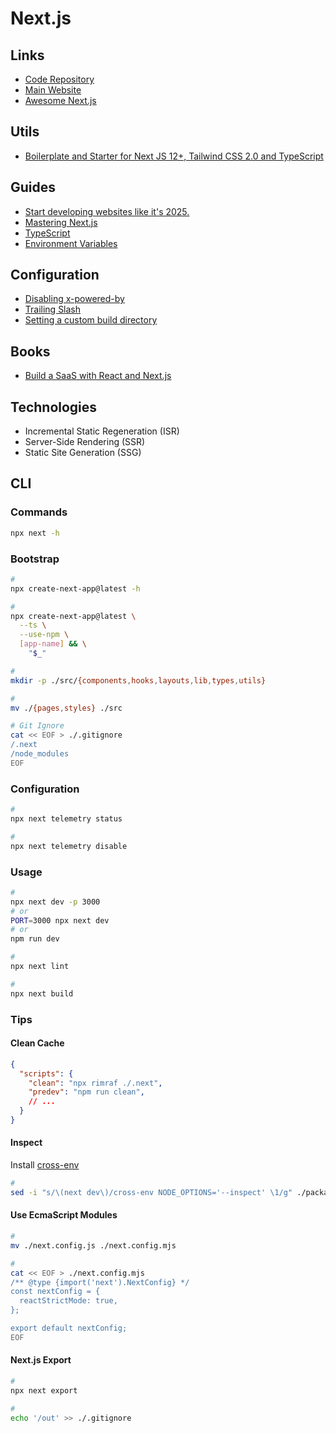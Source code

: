 # Next.js

<!--
const nextConfig = {
  swcMinify: true,
  i18n: { locales: ["ja"], defaultLocale: "ja" },
  images: {
    formats: ["image/avif", "image/webp"],
  },
}

NEXT_PUBLIC_MY_ENV
-->

## Links

- [Code Repository](https://github.com/vercel/next.js)
- [Main Website](https://nextjs.org/)
- [Awesome Next.js](https://github.com/unicodeveloper/awesome-nextjs)

## Utils

- [Boilerplate and Starter for Next JS 12+, Tailwind CSS 2.0 and TypeScript](https://github.com/ixartz/Next-js-Boilerplate)

## Guides

- [Start developing websites like it's 2025.](https://react2025.com/#course-overview)
- [Mastering Next.js](https://masteringnextjs.com/)
- [TypeScript](https://nextjs.org/docs/basic-features/typescript)
- [Environment Variables](https://nextjs.org/docs/basic-features/environment-variables)

## Configuration

- [Disabling x-powered-by](https://nextjs.org/docs/api-reference/next.config.js/disabling-x-powered-by)
- [Trailing Slash](https://nextjs.org/docs/api-reference/next.config.js/trailing-slash)
- [Setting a custom build directory](https://nextjs.org/docs/api-reference/next.config.js/setting-a-custom-build-directory)

## Books

- [Build a SaaS with React and Next.js](https://www.cutintothejamstack.com/)

## Technologies

<!-- - Client-Side Rendering (CSR) -->
- Incremental Static Regeneration (ISR)
- Server-Side Rendering (SSR)
- Static Site Generation (SSG)

<!--
Examples

https://github.com/bigint/party
https://github.com/cliid/cliid.dev
https://github.com/graphlatte/graphlatte
https://github.com/planetscale/nextjs-planetscale-starter
https://github.com/basetool-io/basetool
https://github.com/sentrei/sentrei
https://github.com/calendso/calendso/
https://github.com/Expensify/App
https://github.com/dwarvesf/nextjs-boilerplate
https://github.com/vercel/virtual-event-starter-kit
https://github.com/plutomi/plutomi
https://github.com/ljtechdotca/next-reddit
https://github.com/ioofy/App
https://github.com/axeldelafosse/expo-next-monorepo-example
https://github.com/diego3g/umbriel
https://umbriel-dashboard-three.vercel.app/
https://github.com/fdaciuk/conduit-api
https://github.com/waptik/vvu-fleet-management-system
https://github.com/nohsangwoo/instaclone-backend-v3
https://github.com/Rowan-Paul/project-argus
https://github.com/myriadsocial/myriad-web
https://github.com/email2vimalraj/food-pos-app
https://github.com/jackmerrill/snacc.chat
https://github.com/littleeagleio/littleeagle.io
https://github.com/tensight/tensight-app
-->

## CLI

### Commands

```sh
npx next -h
```

### Bootstrap

```sh
#
npx create-next-app@latest -h

#
npx create-next-app@latest \
  --ts \
  --use-npm \
  [app-name] && \
    "$_"

#
mkdir -p ./src/{components,hooks,layouts,lib,types,utils}

#
mv ./{pages,styles} ./src

# Git Ignore
cat << EOF > ./.gitignore
/.next
/node_modules
EOF
```

<!--
touch ./src/components/Page/index.tsx
touch ./src/components/Page/Header.tsx
touch ./src/components/Page/Footer.tsx
touch ./src/components/Button/index.tsx

touch ./src/pages/404.tsx
touch ./src/pages/__middleware.ts
touch ./src/pages/_document.tsx
-->

<!--
# ESLint Ignore
echo '/.next' >> ./.eslintignore
-->

<!--
cat << EOF >> ./.gitignore
.env.local
.env.development.local
.env.test.local
.env.production.local
EOF
-->

### Configuration

```sh
#
npx next telemetry status

#
npx next telemetry disable
```

### Usage

```sh
#
npx next dev -p 3000
# or
PORT=3000 npx next dev
# or
npm run dev

#
npx next lint

#
npx next build
```

### Tips

#### Clean Cache

```json
{
  "scripts": {
    "clean": "npx rimraf ./.next",
    "predev": "npm run clean",
    // ...
  }
}
```

#### Inspect

Install [cross-env](/cross-env.md)

```sh
#
sed -i "s/\(next dev\)/cross-env NODE_OPTIONS='--inspect' \1/g" ./package.json
```

#### Use EcmaScript Modules

```sh
#
mv ./next.config.js ./next.config.mjs

#
cat << EOF > ./next.config.mjs
/** @type {import('next').NextConfig} */
const nextConfig = {
  reactStrictMode: true,
};

export default nextConfig;
EOF
```

#### Next.js Export

```sh
#
npx next export

#
echo '/out' >> ./.gitignore
```
